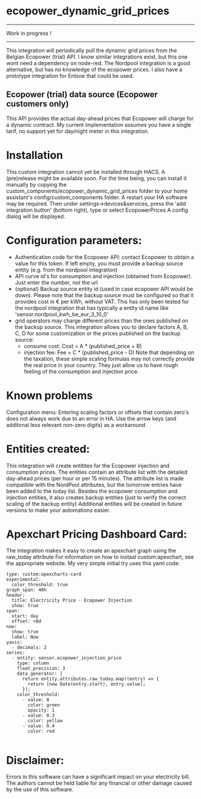 # ecopower_dynamic_grid_prices

--------

Work in progress !

---------

This integration will periodically pull the dynamic grid prices from the Belgian Ecopower (trial) API.
I know similar integrations exist, but this one wont need a dependency on node-red. 
The Nordpool integration is a good alternative, but has no knowledge of the ecopower prices.
I also have a prototype integration for Entsoe that could be used.


## Ecopower (trial) data source (Ecopower customers only)
This API provides the actual day-ahead prices that Ecopower will charge for a dynamic contract.
My current implementation assumes you have a single tarif, no support yet for day/night meter in this integration.

# Installation
This custom integration cannot yet be installed through HACS. A (pre)release might be available soon.
For the time being, you can install it manually by copying the custom_components/ecopower_dynamic_grid_prices folder to your home assistant's config/custom_components folder. A restart your HA software may be required.
Then under settings->devices&services, press the 'add integration button' (bottom right), type or select EcopowerPrices 
A config dialog will be displayed.

# Configuration parameters:

- Authentication code for the Ecopower API: contact Ecopower to obtain a value for this token. If left empty, you must provide a backup source entity (e.g. from the nordpool integration)
- API curve id's for consumption and injection (obtained from Ecopower). Just enter the number, not the url
- (optional) Backup source entity id (used in case ecopower API would be down). Please note that the backup source must be configured so that it provides cost in € per kWh, without VAT. This has only been tested for the nordpool integration that has typically a entity id name like 'sensor.nordpool_kwh_be_eur_3_10_0' 
- grid operators may charge different prices than the ones published on the backup source. This integration allows you to declare factors A, B, C, D for some customization or the prices published on the backup source:
  - consume cost: Cost = A * (published_price + B)
  - injection fee:  Fee = C * (published_price - D)
Note that depending on the taxation, these simple scaling formulas may not correctly provide the real price in your country. They just allow us to have rough feeling of the consumption and injection price.

# Known problems
Configuration menu: Entering scaling factors or offsets that contain zero's does not always work due to an error in HA. Use the arrow keys (and additonal less relevant non-zero digits) as a workaround.

# Entities created:
This integration will create entitites for the Ecopower injection and consumption prices.
The entities contain an attribute list with the detailed day-ahead prices (per hour or per 15 minutes).
The attribute list is made compatible with the NordPool attributes, but the tomorrow entries have been added to the today list.
Besides the ecopower consumption and injection entities, it also creates backup entities (just to verify the correct scaling of the backup entity)
Additional entities will be created in future versions to make your automations easier.

# Apexchart Pricing Dashboard Card:
The integration makes it easy to create an apexchart graph using the raw_today attribute
For information on how to instaal custom:apexchart, see the appropriate website.
My very simple initial try uses this yaml code:

```
type: custom:apexcharts-card
experimental:
  color_threshold: true
graph_span: 48h
header:
  title: Electricity Price - Ecopower Injection
  show: true
span:
  start: day
  offset: +0d
now:
  show: true
  label: Now
yaxis:
  - decimals: 2
series:
  - entity: sensor.ecopower_injection_price
    type: column
    float_precision: 3
    data_generator: |
      return entity.attributes.raw_today.map((entry) => {
        return [new Date(entry.start), entry.value];
      });
    color_threshold:
      - value: 0
        color: green
        opacity: 1
      - value: 0.3
        color: yellow
      - value: 0.4
        color: red


```


# Disclaimer:
 Errors in this software can have a significant impact on your electricity bill.
 The authors cannot be held liable for any financial or other damage caused by the use of this software. 
